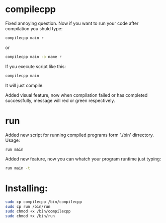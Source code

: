# compilecpp

Fixed annoying question. Now if you want to run your code after compilation you shuld type:

```bash
compilecpp main r
```
or
```bash
compilecpp main -o name r
```
If you execute script like this:
```bash
compilecpp main
```
It will just compile.

Added visual feature, now when compilation failed or has completed successfully, message will red or green respectively.
# run
Added new script for running compiled programs form './bin' dirrectory.
Usage:
```bash
run main
```
Added new feature, now you can whatch your program runtime just typing:
```bash
run main -t
```

# Installing:

```bash
sudo cp compilecpp /bin/compilecpp
sudo cp run /bin/run
sudo chmod +x /bin/compilecpp
sudo chmod +x /bin/run
```
